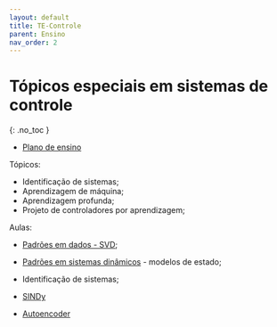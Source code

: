 ```yaml
---
layout: default
title: TE-Controle
parent: Ensino
nav_order: 2    
---
```


# Tópicos especiais em sistemas de controle
{: .no_toc }

- [Plano de ensino](https://raphateixeira.github.io/TEControle/AL0-PlanoEnsino.html)

Tópicos:


- Identificação de sistemas;
- Aprendizagem de máquina;
- Aprendizagem profunda;
- Projeto de controladores por aprendizagem;

Aulas:

- [Padrões em dados - SVD](https://raphateixeira.github.io/TEControle/AL1-PadroesDadosSVD.html#1);
  
- [Padrões em sistemas dinâmicos](https://raphateixeira.github.io/TEControle/AL2-SimulaSIstema.html#1) - modelos de estado;
  
- Identificação de sistemas;
  
- [SINDy](https://raphateixeira.github.io/TEControle/AL5-SINDy.html#1)
  
- [Autoencoder](https://raphateixeira.github.io/TEControle/AL8-AutoEncoder.html#1)

